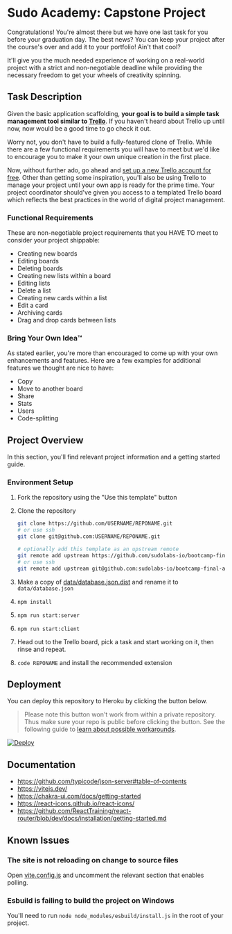 # Sudo Academy: Capstone Project

Congratulations! You're almost there but we have one last task for you before
your graduation day. The best news? You can keep your project after the course's
over and add it to your portfolio! Ain't that cool?

It'll give you the much needed experience of working on a real-world project with
a strict and non-negotiable deadline while providing the necessary freedom to get
your wheels of creativity spinning.

## Task Description

Given the basic application scaffolding, **your goal is to build a simple task management
tool similar to [Trello](https://trello.com/en)**. If you haven't heard about Trello up
until now, now would be a good time to go check it out.

Worry not, you don't have to build a fully-featured clone of Trello. While there are
a few functional requirements you will have to meet but we'd like to encourage you to
make it your own unique creation in the first place.

Now, without further ado, go ahead and [set up a new Trello account for free](https://trello.com/signup).
Other than getting some inspiration, you'll also be using Trello to manage your project
until your own app is ready for the prime time. Your project coordinator should've given
you access to a templated Trello board which reflects the best practices in the world
of digital project management.

### Functional Requirements

These are non-negotiable project requirements that you HAVE TO meet to consider your
project shippable:

- Creating new boards
- Editing boards
- Deleting boards
- Creating new lists within a board
- Editing lists
- Delete a list
- Creating new cards within a list
- Edit a card
- Archiving cards
- Drag and drop cards between lists

### Bring Your Own Idea™️

As stated earlier, you're more than encouraged to come up with your own enhancements
and features. Here are a few examples for additional features we thought are nice
to have:

- Copy
- Move to another board
- Share
- Stats
- Users
- Code-splitting

## Project Overview

In this section, you'll find relevant project information and a getting started guide.

### Environment Setup

1. Fork the repository using the "Use this template" button
2. Clone the repository

   ```sh
   git clone https://github.com/USERNAME/REPONAME.git
   # or use ssh
   git clone git@github.com:USERNAME/REPONAME.git

   # optionally add this template as an upstream remote
   git remote add upstream https://github.com/sudolabs-io/bootcamp-final-assignment.git
   # or use ssh
   git remote add upstream git@github.com:sudolabs-io/bootcamp-final-assignment.git
   ```

3. Make a copy of [data/database.json.dist](data/database.json.dist) and rename it to `data/database.json`
4. ```npm install```
5. ```npm run start:server```
6. ```npm run start:client```
7. Head out to the Trello board, pick a task and start working on it, then rinse and repeat.
8. ```code REPONAME``` and install the recommended extension

## Deployment

You can deploy this repository to Heroku by clicking the button below.

> Please note this button won't work from within a private repository.
> Thus make sure your repo is public before clicking the button. See
> the following guide to [learn about possible workarounds](https://devcenter.heroku.com/articles/heroku-button#private-github-repos).

[![Deploy](https://www.herokucdn.com/deploy/button.svg)](https://heroku.com/deploy)

## Documentation

- <https://github.com/typicode/json-server#table-of-contents>
- <https://vitejs.dev/>
- <https://chakra-ui.com/docs/getting-started>
- <https://react-icons.github.io/react-icons/>
- <https://github.com/ReactTraining/react-router/blob/dev/docs/installation/getting-started.md>

## Known Issues

### The site is not reloading on change to source files

Open [vite.config.js](vite.config.js) and uncomment the relevant section that enables polling.

### Esbuild is failing to build the project on Windows

You'll need to run `node node_modules/esbuild/install.js` in the root of your project.
